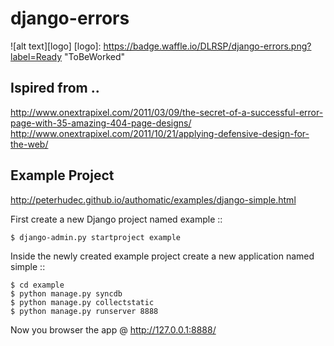 # django-errors

![alt text][logo]
[logo]: https://badge.waffle.io/DLRSP/django-errors.png?label=Ready "ToBeWorked"

## Ispired from ..
http://www.onextrapixel.com/2011/03/09/the-secret-of-a-successful-error-page-with-35-amazing-404-page-designs/
http://www.onextrapixel.com/2011/10/21/applying-defensive-design-for-the-web/

## Example Project
http://peterhudec.github.io/authomatic/examples/django-simple.html

First create a new Django project named example ::

	$ django-admin.py startproject example

Inside the newly created example project create a new application named simple ::

	$ cd example
	$ python manage.py syncdb
	$ python manage.py collectstatic
	$ python manage.py runserver 8888
	
Now you browser the app @ http://127.0.0.1:8888/